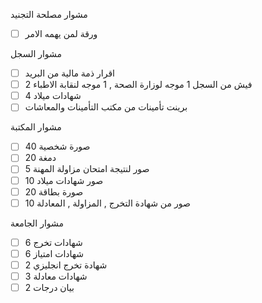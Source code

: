مشوار مصلحة التجنيد 
- [ ] ورقة لمن يهمه الامر 



مشوار السجل 
- [ ] اقرار ذمة مالية من البريد 
- [ ] 2 فيش من السجل 1 موجه لوزارة الصحة , 1 موجه لنقابة الاطباء 
- [ ] 4 شهادات ميلاد 
- [ ] برينت تأمينات من مكتب التأمينات والمعاشات 

مشوار المكتبة 
- [ ] 40 صورة شخصية 
- [ ] 20 دمغة 
- [ ] 5 صور لنتيجة امتحان مزاولة المهنة 
- [ ] 10 صور شهادات ميلاد 
- [ ] 20 صورة بطاقة 
- [ ] 10 صور من شهادة التخرج , المزاولة , المعادلة 

مشوار الجامعة 
- [ ] 6 شهادات تخرج
- [ ] 6 شهادات امتياز 
- [ ] 2 شهادة تخرج انجليزي
- [ ] 3 شهادات معادلة 
- [ ] 2 بيان درجات 